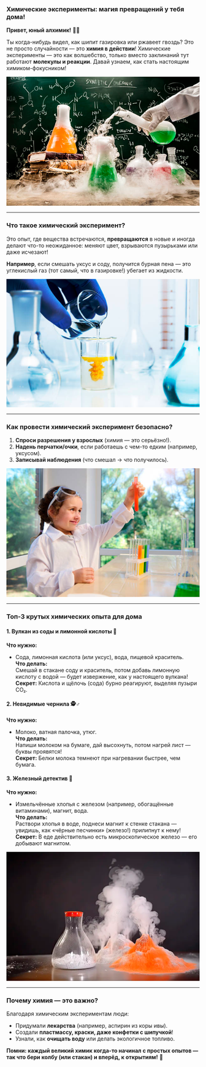### **Химические эксперименты: магия превращений у тебя дома!**  

**Привет, юный алхимик!** 🧪✨  

Ты когда-нибудь видел, как шипит газировка или ржавеет гвоздь? Это не просто случайности — это **химия в действии**! Химические эксперименты — это как волшебство, только вместо заклинаний тут работают **молекулы и реакции**. Давай узнаем, как стать настоящим химиком-фокусником!  

![Колбы](images/chemistry_flask.png)

---  

### **Что такое химический эксперимент?**  
Это опыт, где вещества встречаются, **превращаются** в новые и иногда делают что-то неожиданное: меняют цвет, взрываются пузырьками или даже исчезают!  

**Например**, если смешать уксус и соду, получится бурная пена — это углекислый газ (тот самый, что в газировке!) убегает из жидкости.

![Реакция](images/chemistry_reaction.png)

---  

### **Как провести химический эксперимент безопасно?**  
1. **Спроси разрешения у взрослых** (химия — это серьёзно!).  
2. **Надень перчатки/очки**, если работаешь с чем-то едким (например, уксусом).  
3. **Записывай наблюдения** (что смешал → что получилось).  

![Ребёнок](images/chemistry_kid.png)

---  

### **Топ-3 крутых химических опыта для дома**  

#### **1. Вулкан из соды и лимонной кислоты** 🌋  
**Что нужно:**  
- Сода, лимонная кислота (или уксус), вода, пищевой краситель.  
**Что делать:**  
Смешай в стакане соду и краситель, потом добавь лимонную кислоту с водой — будет извержение, как у настоящего вулкана!  
**Секрет:** Кислота и щёлочь (сода) бурно реагируют, выделяя пузыри CO₂.  

#### **2. Невидимые чернила** 🕵️♂️  
**Что нужно:**  
- Молоко, ватная палочка, утюг.  
**Что делать:**  
Напиши молоком на бумаге, дай высохнуть, потом нагрей лист — буквы проявятся!  
**Секрет:** Белки молока темнеют при нагревании быстрее, чем бумага.  

#### **3. Железный детектив** 🧲  
**Что нужно:**  
- Измельчённые хлопья с железом (например, обогащённые витаминами), магнит, вода.  
**Что делать:**  
Раствори хлопья в воде, поднеси магнит к стенке стакана — увидишь, как «чёрные песчинки» (железо!) прилипнут к нему!  
**Секрет:** В еде действительно есть микроскопическое железо — его добывают магнитом.  

![Вулкан](images/chemistry_volcano.png)

---  

### **Почему химия — это важно?**  
Благодаря химическим экспериментам люди:  
- Придумали **лекарства** (например, аспирин из коры ивы).  
- Создали **пластмассу, краски, даже конфетки с шипучкой**!  
- Узнали, как **очищать воду** или делать экологичное топливо.  

**Помни: каждый великий химик когда-то начинал с простых опытов — так что бери колбу (или стакан) и вперёд, к открытиям!** 🌟  